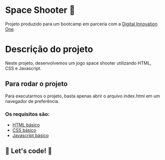 # Space Shooter 🚀

Projeto produzido para um bootcamp em parceria com a [Digital Innovation One](https://digitalinnovation.one).

# Descrição do projeto
Neste projeto, desenvolvemos um jogo space shooter utilizando HTML, CSS e Javascript.

## Para rodar o projeto

Para executarmos o projeto, basta apenas abrir o arquivo index.html em um navegador de preferência.

### Os requisitos são:

* [HTML básico](https://www.w3schools.com/html/)
* [CSS básico](https://developer.mozilla.org/pt-BR/docs/Web/CSS)
* [Javascript básico](https://developer.mozilla.org/pt-BR/docs/Web/JavaScript)
 


## 🚀 Let's code! 🚀
